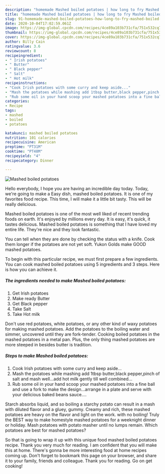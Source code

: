 ```yaml
---
description: "homemade Mashed boiled potatoes | how long to fry Mashed boiled potatoes"
title: "homemade Mashed boiled potatoes | how long to fry Mashed boiled potatoes"
slug: 91-homemade-mashed-boiled-potatoes-how-long-to-fry-mashed-boiled-potatoes
date: 2020-10-04T17:02:59.061Z
image: https://img-global.cpcdn.com/recipes/4ce89a103b731cfa/751x532cq70/mashed-boiled-potatoes-recipe-main-photo.jpg
thumbnail: https://img-global.cpcdn.com/recipes/4ce89a103b731cfa/751x532cq70/mashed-boiled-potatoes-recipe-main-photo.jpg
cover: https://img-global.cpcdn.com/recipes/4ce89a103b731cfa/751x532cq70/mashed-boiled-potatoes-recipe-main-photo.jpg
author: Billy Cain
ratingvalue: 3.6
reviewcount: 8
recipeingredient:
- " Irish potatoes"
- " Butter"
- " Black pepper"
- " Salt"
- " Hot milk"
recipeinstructions:
- "Cook Irish potatoes with some curry and keep aside..."
- "Mash the potatoes while mashing add 1tbsp butter,black pepper,pinch of salt and mash well...add hot milk gently till well combined..."
- "Rub some oil in your hand scoop your mashed potatoes into a fine ball and use a fork to make the design...arrange in a plate and serve with your delicious baked beans sauce...."
categories:
- Recipe
tags:
- mashed
- boiled
- potatoes

katakunci: mashed boiled potatoes 
nutrition: 101 calories
recipecuisine: American
preptime: "PT31M"
cooktime: "PT48M"
recipeyield: "4"
recipecategory: Dinner

---
```



![Mashed boiled potatoes](https://img-global.cpcdn.com/recipes/4ce89a103b731cfa/751x532cq70/mashed-boiled-potatoes-recipe-main-photo.jpg)

Hello everybody, I hope you are having an incredible day today. Today, we're going to make a Easy dish, mashed boiled potatoes. It is one of my favorites food recipe. This time, I will make it a little bit tasty. This will be really delicious.

Mashed boiled potatoes is one of the most well liked of recent trending foods on earth. It's enjoyed by millions every day. It is easy, it's quick, it tastes delicious. Mashed boiled potatoes is something that I have loved my entire life. They're nice and they look fantastic.

You can tell when they are done by checking the status with a knife. Cook them longer if the potatoes are not yet soft. Yukon Golds make GOOD mashed potatoes.


To begin with this particular recipe, we must first prepare a few ingredients. You can cook mashed boiled potatoes using 5 ingredients and 3 steps. Here is how you can achieve it.

<!--inarticleads1-->

##### The ingredients needed to make Mashed boiled potatoes:

1. Get  Irish potatoes
1. Make ready  Butter
1. Get  Black pepper
1. Take  Salt
1. Take  Hot milk


Don&#39;t use red potatoes, white potatoes, or any other kind of waxy potatoes for making mashed potatoes. Add the potatoes to the boiling water and simmer, uncovered until they are fork-tender. Cooking boiled potatoes in the mashed potatoes in a metal pan. Plus, the only thing mashed potatoes are more steeped in besides butter is tradition. 

<!--inarticleads2-->

##### Steps to make Mashed boiled potatoes:

1. Cook Irish potatoes with some curry and keep aside...
1. Mash the potatoes while mashing add 1tbsp butter,black pepper,pinch of salt and mash well...add hot milk gently till well combined...
1. Rub some oil in your hand scoop your mashed potatoes into a fine ball and use a fork to make the design...arrange in a plate and serve with your delicious baked beans sauce....


Starch absorbs liquid, and so boiling a starchy potato can result in a mash with diluted flavor and a gluey, gummy. Creamy and rich, these mashed potatoes are heavy on the flavor and light on the work. with no boiling! Truly the BEST way to make homestyle mashed potatoes for a weeknight dinner or holiday. Mash potatoes with potato masher until no lumps remain. Which potatoes are best for mashed potatoes? 

So that is going to wrap it up with this unique food mashed boiled potatoes recipe. Thank you very much for reading. I am confident that you will make this at home. There's gonna be more interesting food at home recipes coming up. Don't forget to bookmark this page on your browser, and share it to your family, friends and colleague. Thank you for reading. Go on get cooking!
